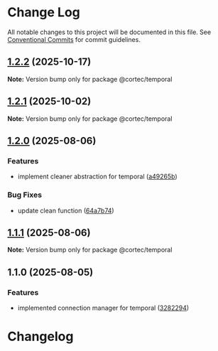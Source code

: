 # Change Log

All notable changes to this project will be documented in this file.
See [Conventional Commits](https://conventionalcommits.org) for commit guidelines.

## [1.2.2](https://github.com/saswatds/cortec/compare/@cortec/temporal@1.2.1...@cortec/temporal@1.2.2) (2025-10-17)

**Note:** Version bump only for package @cortec/temporal

## [1.2.1](https://github.com/saswatds/cortec/compare/@cortec/temporal@1.2.0...@cortec/temporal@1.2.1) (2025-10-02)

**Note:** Version bump only for package @cortec/temporal

## [1.2.0](https://github.com/saswatds/cortec/compare/@cortec/temporal@1.1.1...@cortec/temporal@1.2.0) (2025-08-06)

### Features

- implement cleaner abstraction for temporal ([a49265b](https://github.com/saswatds/cortec/commit/a49265b5fae00f20fd95ae9401b0ea8026b5265e))

### Bug Fixes

- update clean function ([64a7b74](https://github.com/saswatds/cortec/commit/64a7b740888fdb8469e571bf8087c37306508f08))

## [1.1.1](https://github.com/saswatds/cortec/compare/@cortec/temporal@1.1.0...@cortec/temporal@1.1.1) (2025-08-06)

**Note:** Version bump only for package @cortec/temporal

## 1.1.0 (2025-08-05)

### Features

- implemented connection manager for temporal ([3282294](https://github.com/saswatds/cortec/commit/3282294ef23571abda7368a55c2eb7a5ae912a05))

# Changelog
